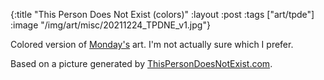 {:title "This Person Does Not Exist (colors)"
 :layout :post
 :tags ["art/tpde"]
 :image "/img/art/misc/20211224_TPDNE_v1.jpg"}

Colored version of [Monday's] art. I'm not actually sure which I prefer.

Based on a picture generated by [ThisPersonDoesNotExist.com].

[ThisPersonDoesNotExist.com]: https://thispersondoesnotexist.com
[Monday's]: /art/misc/2021-12-19-tpde
